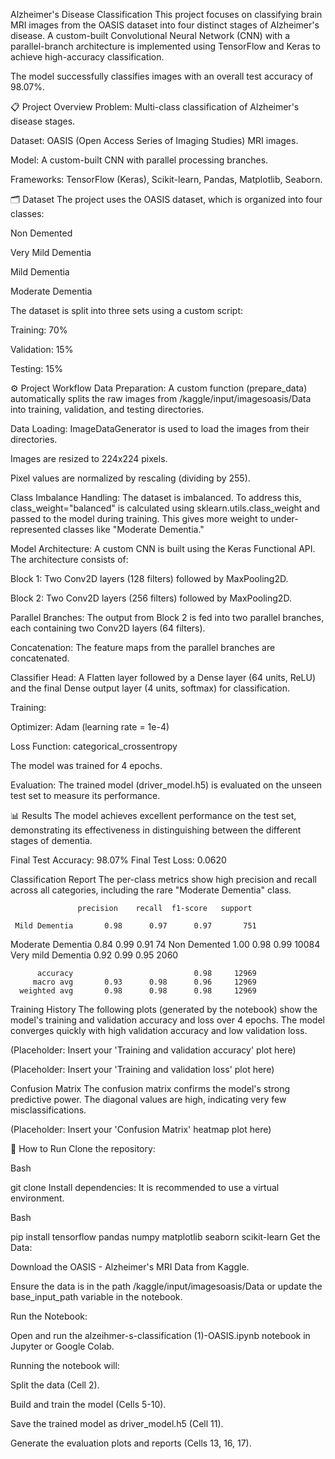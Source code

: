 Alzheimer's Disease Classification 
This project focuses on classifying brain MRI images from the OASIS dataset into four distinct stages of Alzheimer's disease. A custom-built Convolutional Neural Network (CNN) with a parallel-branch architecture is implemented using TensorFlow and Keras to achieve high-accuracy classification.

The model successfully classifies images with an overall test accuracy of 98.07%.

📋 Project Overview
Problem: Multi-class classification of Alzheimer's disease stages.

Dataset: OASIS (Open Access Series of Imaging Studies) MRI images.

Model: A custom-built CNN with parallel processing branches.

Frameworks: TensorFlow (Keras), Scikit-learn, Pandas, Matplotlib, Seaborn.

🗂️ Dataset
The project uses the OASIS dataset, which is organized into four classes:

Non Demented

Very Mild Dementia

Mild Dementia

Moderate Dementia

The dataset is split into three sets using a custom script:

Training: 70%

Validation: 15%

Testing: 15%

⚙️ Project Workflow
Data Preparation: A custom function (prepare_data) automatically splits the raw images from /kaggle/input/imagesoasis/Data into training, validation, and testing directories.

Data Loading: ImageDataGenerator is used to load the images from their directories.

Images are resized to 224x224 pixels.

Pixel values are normalized by rescaling (dividing by 255).

Class Imbalance Handling: The dataset is imbalanced. To address this, class_weight="balanced" is calculated using sklearn.utils.class_weight and passed to the model during training. This gives more weight to under-represented classes like "Moderate Dementia."

Model Architecture: A custom CNN is built using the Keras Functional API. The architecture consists of:

Block 1: Two Conv2D layers (128 filters) followed by MaxPooling2D.

Block 2: Two Conv2D layers (256 filters) followed by MaxPooling2D.

Parallel Branches: The output from Block 2 is fed into two parallel branches, each containing two Conv2D layers (64 filters).

Concatenation: The feature maps from the parallel branches are concatenated.

Classifier Head: A Flatten layer followed by a Dense layer (64 units, ReLU) and the final Dense output layer (4 units, softmax) for classification.

Training:

Optimizer: Adam (learning rate = 1e-4)

Loss Function: categorical_crossentropy

The model was trained for 4 epochs.

Evaluation: The trained model (driver_model.h5) is evaluated on the unseen test set to measure its performance.

📊 Results
The model achieves excellent performance on the test set, demonstrating its effectiveness in distinguishing between the different stages of dementia.

Final Test Accuracy: 98.07% Final Test Loss: 0.0620

Classification Report
The per-class metrics show high precision and recall across all categories, including the rare "Moderate Dementia" class.

                   precision    recall  f1-score   support

     Mild Dementia       0.98      0.97      0.97       751
 Moderate Dementia       0.84      0.99      0.91        74
      Non Demented       1.00      0.98      0.99     10084
Very mild Dementia       0.92      0.99      0.95      2060

          accuracy                           0.98     12969
         macro avg       0.93      0.98      0.96     12969
      weighted avg       0.98      0.98      0.98     12969
Training History
The following plots (generated by the notebook) show the model's training and validation accuracy and loss over 4 epochs. The model converges quickly with high validation accuracy and low validation loss.

(Placeholder: Insert your 'Training and validation accuracy' plot here)

(Placeholder: Insert your 'Training and validation loss' plot here)

Confusion Matrix
The confusion matrix confirms the model's strong predictive power. The diagonal values are high, indicating very few misclassifications.

(Placeholder: Insert your 'Confusion Matrix' heatmap plot here)

🚀 How to Run
Clone the repository:

Bash

git clone <your-repo-url>
Install dependencies: It is recommended to use a virtual environment.

Bash

pip install tensorflow pandas numpy matplotlib seaborn scikit-learn
Get the Data:

Download the OASIS - Alzheimer's MRI Data from Kaggle.

Ensure the data is in the path /kaggle/input/imagesoasis/Data or update the base_input_path variable in the notebook.

Run the Notebook:

Open and run the alzeihmer-s-classification (1)-OASIS.ipynb notebook in Jupyter or Google Colab.

Running the notebook will:

Split the data (Cell 2).

Build and train the model (Cells 5-10).

Save the trained model as driver_model.h5 (Cell 11).

Generate the evaluation plots and reports (Cells 13, 16, 17).

